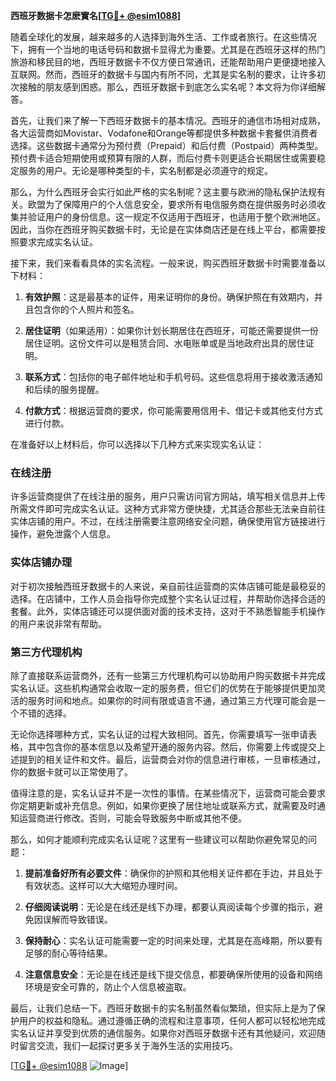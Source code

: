 **西班牙数据卡怎麽實名[[TG💪+ @esim1088](https://t.me/s/esim1088)]**

随着全球化的发展，越来越多的人选择到海外生活、工作或者旅行。在这些情况下，拥有一个当地的电话号码和数据卡显得尤为重要。尤其是在西班牙这样的热门旅游和移民目的地，西班牙数据卡不仅方便日常通讯，还能帮助用户更便捷地接入互联网。然而，西班牙的数据卡与国内有所不同，尤其是实名制的要求，让许多初次接触的朋友感到困惑。那么，西班牙数据卡到底怎么实名呢？本文将为你详细解答。

首先，让我们来了解一下西班牙数据卡的基本情况。西班牙的通信市场相对成熟，各大运营商如Movistar、Vodafone和Orange等都提供多种数据卡套餐供消费者选择。这些数据卡通常分为预付费（Prepaid）和后付费（Postpaid）两种类型。预付费卡适合短期使用或预算有限的人群，而后付费卡则更适合长期居住或需要稳定服务的用户。无论是哪种类型的卡，实名制都是必须遵守的规定。

那么，为什么西班牙会实行如此严格的实名制呢？这主要与欧洲的隐私保护法规有关。欧盟为了保障用户的个人信息安全，要求所有电信服务商在提供服务时必须收集并验证用户的身份信息。这一规定不仅适用于西班牙，也适用于整个欧洲地区。因此，当你在西班牙购买数据卡时，无论是在实体商店还是在线上平台，都需要按照要求完成实名认证。

接下来，我们来看看具体的实名流程。一般来说，购买西班牙数据卡时需要准备以下材料：

1. **有效护照**：这是最基本的证件，用来证明你的身份。确保护照在有效期内，并且包含你的个人照片和签名。
   
2. **居住证明**（如果适用）：如果你计划长期居住在西班牙，可能还需要提供一份居住证明。这份文件可以是租赁合同、水电账单或是当地政府出具的居住证明。

3. **联系方式**：包括你的电子邮件地址和手机号码。这些信息将用于接收激活通知和后续的服务提醒。

4. **付款方式**：根据运营商的要求，你可能需要用信用卡、借记卡或其他支付方式进行付款。

在准备好以上材料后，你可以选择以下几种方式来实现实名认证：

### 在线注册

许多运营商提供了在线注册的服务，用户只需访问官方网站，填写相关信息并上传所需文件即可完成实名认证。这种方式非常方便快捷，尤其适合那些无法亲自前往实体店铺的用户。不过，在线注册需要注意网络安全问题，确保使用官方链接进行操作，避免泄露个人信息。

### 实体店铺办理

对于初次接触西班牙数据卡的人来说，亲自前往运营商的实体店铺可能是最稳妥的选择。在店铺中，工作人员会指导你完成整个实名认证过程，并帮助你选择合适的套餐。此外，实体店铺还可以提供面对面的技术支持，这对于不熟悉智能手机操作的用户来说非常有帮助。

### 第三方代理机构

除了直接联系运营商外，还有一些第三方代理机构可以协助用户购买数据卡并完成实名认证。这些机构通常会收取一定的服务费，但它们的优势在于能够提供更加灵活的服务时间和地点。如果你的时间有限或语言不通，通过第三方代理可能会是一个不错的选择。

无论你选择哪种方式，实名认证的过程大致相同。首先，你需要填写一张申请表格，其中包含你的基本信息以及希望开通的服务内容。然后，你需要上传或提交上述提到的相关证件和文件。最后，运营商会对你的信息进行审核，一旦审核通过，你的数据卡就可以正常使用了。

值得注意的是，实名认证并不是一次性的事情。在某些情况下，运营商可能会要求你定期更新或补充信息。例如，如果你更换了居住地址或联系方式，就需要及时通知运营商进行修改。否则，可能会导致服务中断或其他不便。

那么，如何才能顺利完成实名认证呢？这里有一些建议可以帮助你避免常见的问题：

1. **提前准备好所有必要文件**：确保你的护照和其他相关证件都在手边，并且处于有效状态。这样可以大大缩短办理时间。

2. **仔细阅读说明**：无论是在线还是线下办理，都要认真阅读每个步骤的指示，避免因误解而导致错误。

3. **保持耐心**：实名认证可能需要一定的时间来处理，尤其是在高峰期，所以要有足够的耐心等待结果。

4. **注意信息安全**：无论是在线还是线下提交信息，都要确保所使用的设备和网络环境是安全可靠的，防止个人信息被盗取。

最后，让我们总结一下。西班牙数据卡的实名制虽然看似繁琐，但实际上是为了保护用户的权益和隐私。通过遵循正确的流程和注意事项，任何人都可以轻松地完成实名认证并享受到优质的通信服务。如果你对西班牙数据卡还有其他疑问，欢迎随时留言交流，我们一起探讨更多关于海外生活的实用技巧。

[[TG💪+ @esim1088](https://t.me/s/esim1088) ![Image](https://i.postimg.cc/4NQfJmqS/Snipaste-2025-05-13-00-14-12.png)]